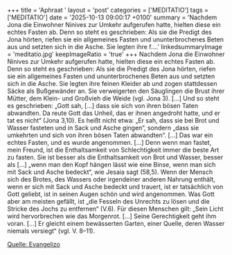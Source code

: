 +++
title = 'Aphraat  '
layout = 'post'
categories = ['MEDITATIO']
tags = ['MEDITATIO']
date = '2025-10-13 09:00:17 +0100'
summary = 'Nachdem Jona die Einwohner Ninives zur Umkehr aufgerufen hatte, hielten diese ein echtes Fasten ab. Denn so steht es geschrieben: Als sie die Predigt des Jona hörten, riefen sie ein allgemeines Fasten und ununterbrochenes Beten aus und setzten sich in die Asche. Sie legten ihre f....'
linkedsummaryImage = 'meditatio.jpg'
keepImageRatio = 'true'
+++
      Nachdem Jona die Einwohner Ninives zur Umkehr aufgerufen hatte, hielten diese ein echtes Fasten ab. Denn so steht es geschrieben: Als sie die Predigt des Jona hörten, riefen sie ein allgemeines Fasten und ununterbrochenes Beten aus und setzten sich in die Asche. Sie legten ihre feinen Kleider ab und zogen stattdessen Säcke als Bußgewänder an.<!--more--> Sie verweigerten den Säuglingen die Brust ihrer Mütter, dem Klein- und Großvieh die Weide (vgl. Jona 3). [...]
Und so steht es geschrieben: „Gott sah, […] dass sie sich von ihren bösen Taten abwandten. Da reute Gott das Unheil, das er ihnen angedroht hatte, und er tat es nicht“ (Jona 3,10). Es heißt nicht etwa: „Er sah, dass sie bei Brot und Wasser fasteten und in Sack und Asche gingen“, sondern „dass sie umkehrten und sich von ihren bösen Taten abwandten“. […] Das war ein echtes Fasten, und es wurde angenommen. [...]
Denn wenn man fastet, mein Freund, ist die Enthaltsamkeit von Schlechtigkeit immer die beste Art zu fasten. Sie ist besser als die Enthaltsamkeit von Brot und Wasser, besser als […] „wenn man den Kopf hängen lässt wie eine Binse, wenn man sich mit Sack und Asche bedeckt“, wie Jesaia sagt (58,5). Wenn der Mensch sich des Brotes, des Wassers oder irgendeiner anderen Nahrung enthält, wenn er sich mit Sack und Asche bedeckt und trauert, ist er tatsächlich von Gott geliebt, ist in seinen Augen schön und wird angenommen. Was Gott aber am meisten gefällt, ist „die Fesseln des Unrechts zu lösen und die Stricke des Jochs zu entfernen“ (V.6). Für diesen Menschen gilt: „Sein Licht wird hervorbrechen wie das Morgenrot. […] Seine Gerechtigkeit geht ihm voran. […] Er gleicht einem bewässerten Garten, einer Quelle, deren Wasser niemals versiegt“ (vgl. V. 8–11).



[Quelle: Evangelizo](https://evangeliumtagfuertag.org/DE/gospel)

